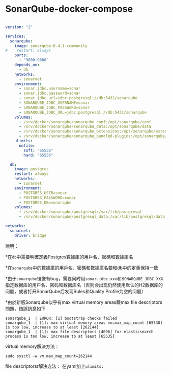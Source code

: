 # SonarQube-docker-compose
```yaml

version: "2"

services:
  sonarqube:
    image: sonarqube:8.4.1-community
#    restart: always
    ports:
      - "9000:9000"
    depends_on:
      - db
    networks:
      - sonarnet
    environment:
      - sonar.jdbc.username=sonar
      - sonar.jdbc.password=sonar
      - sonar.jdbc.url=jdbc:postgresql://db:5432/sonarqube
      - SONARQUBE_JDBC_USERNAME=sonar
      - SONARQUBE_JDBC_PASSWORD=sonar
      - SONARQUBE_JDBC_URL=jdbc:postgresql://db:5432/sonarqube
    volumes:
      - /srv/docker/sonarqube/sonarqube_conf:/opt/sonarqube/conf
      - /srv/docker/sonarqube/sonarqube_data:/opt/sonarqube/data
      - /srv/docker/sonarqube/sonarqube_extensions:/opt/sonarqube/extension
      - /srv/docker/sonarqube/sonarqube_bundled-plugins:/opt/sonarqube/lib/bundled-plugins
    ulimits:
      nofile:
        soft: "65536"
        hard: "65536"

  db:
    image: postgres
    restart: always
    networks:
      - sonarnet
    environment:
      - POSTGRES_USER=sonar
      - POSTGRES_PASSWORD=sonar
      - POSTGRES_DB=sonarqube
    volumes:
      - /srv/docker/sonarqube/postgresql:/var/lib/postgresql
      - /srv/docker/sonarqube/postgresql_data:/var/lib/postgresql/data

networks:
  sonarnet:
    driver: bridge
```
說明：

*在`db`中需要明確定義Postgres數據庫的用戶名、密碼和數據庫名

*在`sonarqube`中的數據庫的用戶名、密碼和數據庫名要和db中的定義保持一致

*由于`sonarqube`镜像有bug，需要同时用`sonar.jdbc.xxx`和S`ONARQUBE_JDBC_XXX`指定数据库的用户名、密码和数据库名（否则会出现仍然使用默认的H2数据库的问题，或者打开SonarQube后发现Rules和Quality Profile为空的问题）

*由於新版Sonarqube似乎有max virtual memory areas跟max file descriptors問題，錯誤訊息如下
    
    sonarqube_1  | ERROR: [1] bootstrap checks failed
    sonarqube_1  | [1]: max virtual memory areas vm.max_map_count [65530] is too low, increase to at least [262144]
    sonarqube_1  | [1]: max file descriptors [4096] for elasticsearch process is too low, increase to at least [65535]

virtual memory解決方法：

```
sudo sysctl -w vm.max_map_count=262144
```

file descriptorsr解決方法：
在yaml加上`ulimits:`

